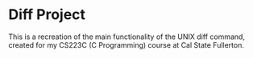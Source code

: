 # Diff Project
This is a recreation of the main functionality of the UNIX diff command, created for my CS223C (C Programming) course at Cal State Fullerton.
